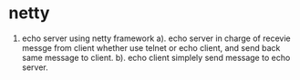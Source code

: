 # netty

1. echo server using netty framework
    a). echo server in charge of recevie messge from client whether use telnet or echo client, 
    and send back same message to client.
    b). echo client simplely send message to echo server.
    
